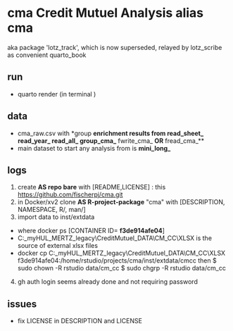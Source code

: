 # cma Credit Mutuel Analysis alias cma

aka package 'lotz_track', which is now superseded, relayed by lotz_scribe as convenient quarto_book 

## run

- quarto render (in terminal )

## data

-   cma_raw.csv with \*group **enrichment results from read_sheet\_ read_year\_ read_all\_ group_cma\_** fwrite_cma\_ **OR** fread_cma\_\*\*
-   main dataset to start any analysis from is **mini_long\_**

## logs

1.  create **AS repo bare** with \[README,LICENSE\] : this https://github.com/fischerpj/cma.git
2.  in Docker/xv2 clone **AS R-project-package** "cma" with \[DESCRIPTION, NAMESPACE, R/, man/\]
3.  import data to inst/extdata

-   where docker ps \[CONTAINER ID= **f3de914afe04**\]
-   C:\_myHUL_MERTZ_legacy\CreditMutuel\_DATA\CM\_CC\XLSX is the source of external xlsx files
-   docker cp C:\_myHUL_MERTZ_legacy\CreditMutuel\_DATA\CM\_CC\XLSX f3de914afe04:/home/rstudio/projects/cma/inst/extdata/cmcc then \$ sudo chown -R rstudio data/cm_cc \$ sudo chgrp -R rstudio data/cm_cc

4.  gh auth login seems already done and not requiring password

## issues

-   fix LICENSE in DESCRIPTION and LICENSE
